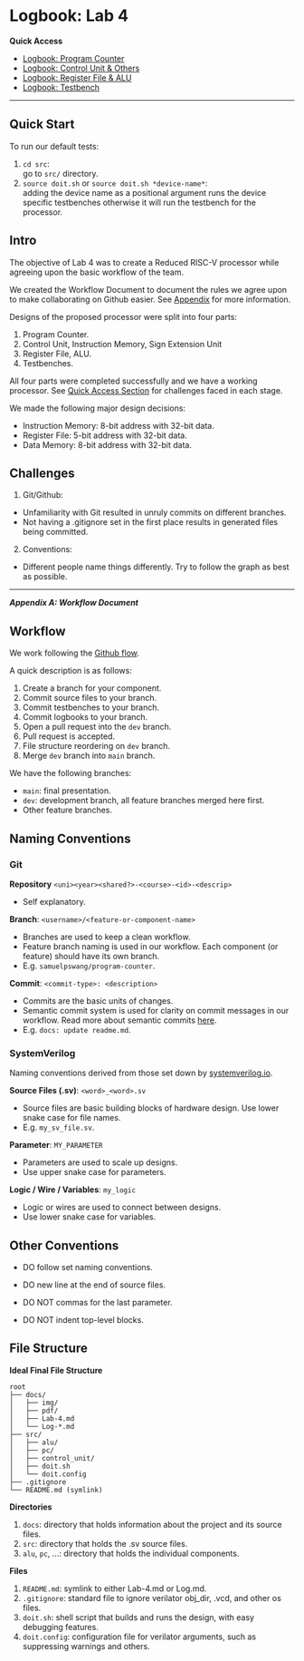 # Logbook: Lab 4

**Quick Access**

<div id="individual-logs"></div>

* [Logbook: Program Counter](Log_Pc.md)
* [Logbook: Control Unit & Others]()
* [Logbook: Register File & ALU]()
* [Logbook: Testbench]()

---

## Quick Start

To run our default tests:
1. `cd src`:<br> go to `src/` directory.
2. `source doit.sh` or `source doit.sh *device-name*`:<br> adding the device name as a positional argument runs the device specific testbenches otherwise it will run the testbench for the processor.

## Intro

The objective of Lab 4 was to create a Reduced RISC-V processor while agreeing upon the basic workflow of the team. 

We created the Workflow Document to document the rules we agree upon to make collaborating on Github easier. See [Appendix](#apen-a) for more information.

Designs of the proposed processor were split into four parts:

1. Program Counter.
2. Control Unit, Instruction Memory, Sign Extension Unit
3. Register File, ALU.
4. Testbenches.

All four parts were completed successfully and we have a working processor. See [Quick Access Section](#individual-logs) for challenges faced in each stage.

We made the following major design decisions:

* Instruction Memory: 8-bit address with 32-bit data.
* Register File: 5-bit address with 32-bit data.
* Data Memory: 8-bit address with 32-bit data.

## Challenges

1. Git/Github: 
  * Unfamiliarity with Git resulted in unruly commits on different branches.
  * Not having a .gitignore set in the first place results in generated files being committed.

2. Conventions:
  * Different people name things differently. Try to follow the graph as best as possible.

---

<div id="apen-a"></div>

***Appendix A: Workflow Document***

## Workflow

We work following the [Github flow](https://docs.github.com/en/get-started/quickstart/github-flow).

A quick description is as follows:
1. Create a branch for your component.
2. Commit source files to your branch.
3. Commit testbenches to your branch.
4. Commit logbooks to your branch.
5. Open a pull request into the `dev` branch.
6. Pull request is accepted.
7. File structure reordering on `dev` branch.
8. Merge `dev` branch into `main` branch.

We have the following branches:
* `main`: final presentation.
* `dev`: development branch, all feature branches merged here first.
* Other feature branches.

## Naming Conventions

### Git

**Repository** `<uni><year><shared?>-<course>-<id>-<descrip>`

* Self explanatory.

**Branch**: `<username>/<feature-or-component-name>`

* Branches are used to keep a clean workflow. 
* Feature branch naming is used in our workflow. Each component (or feature) should have its own branch. 
* E.g. `samuelpswang/program-counter`.

**Commit**: `<commit-type>: <description>`

* Commits are the basic units of changes. 
* Semantic commit system is used for clarity on commit messages in our workflow. Read more about semantic commits [here](https://gist.github.com/joshbuchea/6f47e86d2510bce28f8e7f42ae84c716). 
* E.g. `docs: update readme.md`.

### SystemVerilog

Naming conventions derived from those set down by [systemverilog.io](https://www.systemverilog.io/).

**Source Files (.sv)**: `<word>_<word>.sv`

* Source files are basic building blocks of hardware design. Use lower snake case for file names. 
* E.g. `my_sv_file.sv`.

**Parameter**: `MY_PARAMETER`

* Parameters are used to scale up designs. 
* Use upper snake case for parameters.

**Logic / Wire / Variables**: `my_logic`

* Logic or wires are used to connect between designs. 
* Use lower snake case for variables.

## Other Conventions

* DO follow set naming conventions.
* DO new line at the end of source files.

* DO NOT commas for the last parameter.
* DO NOT indent top-level blocks.

## File Structure

**Ideal Final File Structure**

```
root
├── docs/
│   ├── img/
│   ├── pdf/
│   ├── Lab-4.md
│   └── Log-*.md
├── src/
│   ├── alu/
│   ├── pc/
│   ├── control_unit/
│   ├── doit.sh
│   └── doit.config
├── .gitignore
└── README.md (symlink)
```

**Directories**

1. `docs`: directory that holds information about the project and its source files.
2. `src`: directory that holds the .sv source files.
3. `alu`, `pc`, ...: directory that holds the individual components.

**Files**

1. `README.md`: symlink to either Lab-4.md or Log.md.
2. `.gitignore`: standard file to ignore verilator obj_dir, .vcd, and other os files.
3. `doit.sh`: shell script that builds and runs the design, with easy debugging features.
4. `doit.config`: configuration file for verilator arguments, such as suppressing warnings and others.

